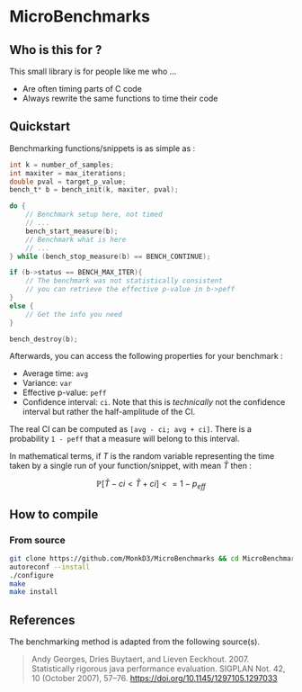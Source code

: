 # MicroBenchmarks

## Who is this for ?

This small library is for people like me who ...

- Are often timing parts of C code
- Always rewrite the same functions to time their code

## Quickstart

Benchmarking functions/snippets is as simple as :

```c 
int k = number_of_samples;
int maxiter = max_iterations;
double pval = target_p_value;
bench_t* b = bench_init(k, maxiter, pval);

do {
    // Benchmark setup here, not timed 
    // ...
    bench_start_measure(b);
    // Benchmark what is here
    // ...
} while (bench_stop_measure(b) == BENCH_CONTINUE);

if (b->status == BENCH_MAX_ITER){
    // The benchmark was not statistically consistent
    // you can retrieve the effective p-value in b->peff
}
else {
    // Get the info you need
}

bench_destroy(b);
```

Afterwards, you can access the following properties for your benchmark :

- Average time: `avg`
- Variance: `var`
- Effective p-value: `peff`
- Confidence interval: `ci`. Note that this is *technically* not the confidence interval but rather the half-amplitude of the CI.

The real CI can be computed as `[avg - ci; avg + ci]`. There is a probability `1 - peff` that a measure will belong to this interval. 

In mathematical terms, if $T$ is the random variable representing the time taken by a single run of your function/snippet, with mean $\bar{T}$ then :

$$ \mathbb{P}[\bar{T} - ci < \bar{T} + ci] <= 1 - p_{eff} $$

## How to compile

### From source 

```bash 
git clone https://github.com/MonkD3/MicroBenchmarks && cd MicroBenchmarks
autoreconf --install
./configure
make
make install
```

## References 

The benchmarking method is adapted from the following source(s).

> Andy Georges, Dries Buytaert, and Lieven Eeckhout. 2007. Statistically rigorous java performance evaluation. SIGPLAN Not. 42, 10 (October 2007), 57–76. https://doi.org/10.1145/1297105.1297033

